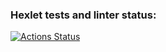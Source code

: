 ### Hexlet tests and linter status:
[![Actions Status](https://github.com/FredNo94/fullstack-javascript-project-12/actions/workflows/hexlet-check.yml/badge.svg)](https://github.com/FredNo94/fullstack-javascript-project-12/actions)